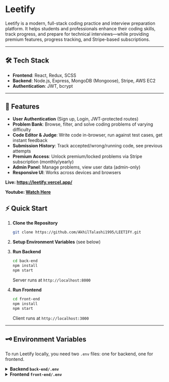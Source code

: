 # Leetify

Leetify is a modern, full-stack coding practice and interview preparation platform. It helps students and professionals enhance their coding skills, track progress, and prepare for technical interviews—while providing premium features, progress tracking, and Stripe-based subscriptions.

---

## 🛠 Tech Stack

- **Frontend**: React, Redux, SCSS
- **Backend**: Node.js, Express, MongoDB (Mongoose), Stripe, AWS EC2
- **Authentication**: JWT, bcrypt

---

## 🚀 Features

- **User Authentication** (Sign up, Login, JWT-protected routes)
- **Problem Bank**: Browse, filter, and solve coding problems of varying difficulty
- **Code Editor & Judge**: Write code in-browser, run against test cases, get instant feedback
- **Submission History**: Track accepted/wrong/running code, see previous attempts
- **Premium Access**: Unlock premium/locked problems via Stripe subscription (monthly/yearly)
- **Admin Panel**: Manage problems, view user data (admin-only)
- **Responsive UI**: Works across devices and browsers


**Live: https://leetify.vercel.app/**

**Youtube: [Watch Here](https://www.youtube.com/watch?v=UlsqZqGAG1Q)**

## ⚡ Quick Start

1. **Clone the Repository**
    ```bash
    git clone https://github.com/AkhilTalashi1995/LEETIFY.git
    ```

2. **Setup Environment Variables** (see below)

3. **Run Backend**
    ```bash
    cd back-end
    npm install
    npm start
    ```
    Server runs at `http://localhost:8000`

4. **Run Frontend**
    ```bash
    cd front-end
    npm install
    npm start
    ```
    Client runs at `http://localhost:3000`

---

## 🗝️ Environment Variables

To run Leetify locally, you need two `.env` files: one for backend, one for frontend.

<details>
<summary><b>Backend <code>back-end/.env</code></b></summary>

```env
MONGODB_URI=your-mongodb-uri
JWT_SECRET=your-jwt-secret
STRIPE_SECRET_KEY=your-stripe-secret-key
STRIPE_WEBHOOK_SECRET=your-stripe-webhook-secret
```
</details> 

<details> <summary><b>Frontend <code>front-end/.env</code></b></summary>

```env
REACT_APP_API_URL=http://localhost:8000
REACT_APP_STRIPE_PUBLIC_KEY=your-stripe-publishable-key
</details> ```

